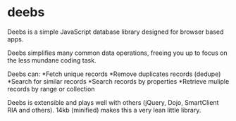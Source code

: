 deebs
=====

Deebs is a simple JavaScript database library designed for browser based apps.

Deebs simplifies many common data operations, freeing you up to focus on the less mundane coding task.

Deebs can:
*Fetch unique records
*Remove duplicates records (dedupe)
*Search for similar records
*Search records by properties
*Retrieve  muliple records by range or collection

Deebs is extensible and plays well with others (jQuery, Dojo, SmartClient RIA and others).
14kb (minified) makes this a very lean little library.

